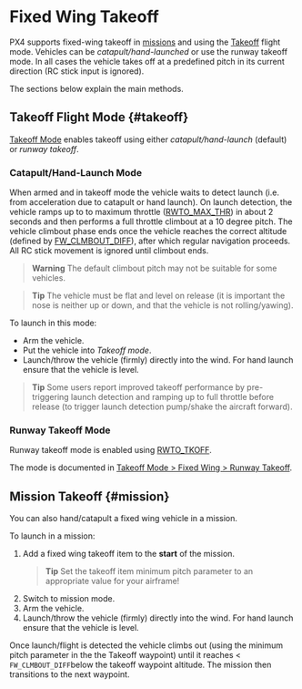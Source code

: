 # Fixed Wing Takeoff

PX4 supports fixed-wing takeoff in [missions](#mission) and using the [Takeoff](#takeoff) flight mode.
Vehicles can be *catapult/hand-launched* or use the runway takeoff mode. <!-- runway support in missions? -->
In all cases the vehicle takes off at a predefined pitch in its current direction (RC stick input is ignored).

The sections below explain the main methods.


## Takeoff Flight Mode {#takeoff}

[Takeoff Mode](../flight_modes/takeoff.md#fixed_wing) enables takeoff using either *catapult/hand-launch* (default) or *runway takeoff*.

### Catapult/Hand-Launch Mode

When armed and in takeoff mode the vehicle waits to detect launch (i.e. from acceleration due to catapult or hand launch). 
On launch detection, the vehicle ramps up to to maximum throttle ([RWTO_MAX_THR](../advanced_config/parameter_reference.md#RWTO_MAX_THR)) in about 2 seconds and then performs a full throttle climbout at a 10 degree pitch.
The vehicle climbout phase ends once the vehicle reaches the correct altitude (defined by [FW_CLMBOUT_DIFF](../advanced_config/parameter_reference.md#FW_CLMBOUT_DIFF)), after which regular navigation proceeds.
All RC stick movement is ignored until climbout ends.

> **Warning** The default climbout pitch may not be suitable for some vehicles. <!-- see https://github.com/PX4/Firmware/pull/9243 -->

<span></span>
> **Tip** The vehicle must be flat and level on release (it is important the nose is neither up or down, and that the vehicle is not rolling/yawing).

To launch in this mode:
- Arm the vehicle.
- Put the vehicle into *Takeoff mode*.
- Launch/throw the vehicle (firmly) directly into the wind.
  For hand launch ensure that the vehicle is level.
  

> **Tip** Some users report improved takeoff performance by pre-triggering launch detection and ramping up to full throttle before release (to trigger launch detection pump/shake the aircraft forward).


### Runway Takeoff Mode

Runway takeoff mode is enabled using [RWTO_TKOFF](../advanced_config/parameter_reference.md#RWTO_TKOFF).

The mode is documented in [Takeoff Mode > Fixed Wing > Runway Takeoff](../flight_modes/takeoff.html#runway_launch).


## Mission Takeoff {#mission}

You can also hand/catapult a fixed wing vehicle in a mission.

To launch in a mission:
1. Add a fixed wing takeoff item to the **start** of the mission.
   > **Tip** Set the takeoff item minimum pitch parameter to an appropriate value for your airframe!
1. Switch to mission mode.
1. Arm the vehicle.
1. Launch/throw the vehicle (firmly) directly into the wind.
   For hand launch ensure that the vehicle is level.

Once launch/flight is detected the vehicle climbs out (using the minimum pitch parameter in the the Takeoff waypoint) until it reaches < `FW_CLMBOUT_DIFF`below the takeoff waypoint altitude.
The mission then transitions to the next waypoint.
